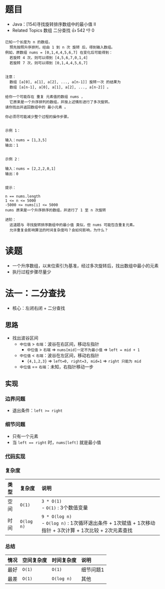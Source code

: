 # 题目

- Java：[154]寻找旋转排序数组中的最小值 II
- Related Topics 数组 二分查找 👍 542 👎 0

```text
已知一个长度为 n 的数组，
  预先按照升序排列，经由 1 到 n 次 旋转 后，得到输入数组。
例如，原数组 nums = [0,1,4,4,5,6,7] 在变化后可能得到：
  若旋转 4 次，则可以得到 [4,5,6,7,0,1,4] 
  若旋转 7 次，则可以得到 [0,1,4,4,5,6,7] 


注意：
  数组 [a[0], a[1], a[2], ..., a[n-1]] 旋转一次 的结果为
  数组 [a[n-1], a[0], a[1], a[2], ..., a[n-2]] 。 

给你一个可能存在 重复 元素值的数组 nums ，
  它原来是一个升序排列的数组，并按上述情形进行了多次旋转。
请你找出并返回数组中的 最小元素 。 

你必须尽可能减少整个过程的操作步骤。 


示例 1： 

输入：nums = [1,3,5]
输出：1


示例 2： 

输入：nums = [2,2,2,0,1]
输出：0


提示： 

n == nums.length 
1 <= n <= 5000 
-5000 <= nums[i] <= 5000 
nums 原来是一个升序排序的数组，并进行了 1 至 n 次旋转 

进阶：
  这道题与 寻找旋转排序数组中的最小值 类似，但 nums 可能包含重复元素。
  允许重复会影响算法的时间复杂度吗？会如何影响，为什么？ 
```

# 读题

- 一个升序数组，以末位索引为基准，经过多次旋转后，找出数组中最小的元素
- 执行过程步骤尽量少

# 法一：二分查找

- 核心：左闭右闭 + 二分查找

## 思路

- 找出波谷区间
  - `中位值` > `右端`：波谷在右区间，移动左指针
    - `中位值` > `右端` => `nums[mid]一定不为最小值` => `left = mid + 1`
  - `中位值` < `右端`：波谷在左区间，移动右指针
    - `{4,1,2,3}` => `left=0, right=3, mid=1` => `right 只能为 mid`
  - `中位值` == `右端`：未知，右指针移动一步

## 实现

### 边界问题

- 退出条件：`left >= right`

### 细节问题

- 只有一个元素
- 当 `left == right` 时，`nums[left]` 就是最小值

### [代码实现](/src/main/java/leetcode/sub0154/Demo01.java)

### 复杂度

类型 | 复杂度 | 说明
:--- |:--- |:---
空间 | `O(1)` | `3 * O(1)` </br> - `O(1)` : 3个数值变量
时间 | `O(log n)` | `9 * O(log n)` </br> - `O(log n)` : 1次循环退出条件 + 1次赋值 + 1次移动指针 + 3次计算 + 1次比较 + 2次元素查找

### 总结

情况 | 空间复杂度 | 时间复杂度 | 说明
:--- |:--- |:--- |:---
最好 | `O(1)` | `O(1)` | 细节问题1
最差 | `O(1)` | `O(log n)` | 其他
